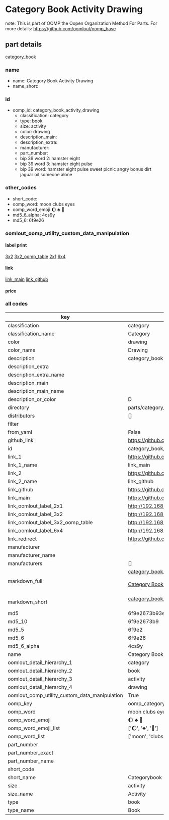 # Category Book Activity Drawing  

note: This is part of OOMP the Oopen Organization Method For Parts. For more details: https://github.com/oomlout/oomp_base

##  part details
  



category_book



### name
* name: Category Book Activity Drawing
* name_short: 
### id
* oomp_id: category_book_activity_drawing
  * classification: category
  * type: book
  * size: activity
  * color: drawing
  * description_main: 
  * description_extra: 
  * manufacturer: 
  * part_number: 
  * bip 39 word 2: hamster eight
  * bip 39 word 3: hamster eight pulse
  * bip 39 word: hamster eight pulse sweet picnic angry bonus dirt jaguar oil someone alone

### other_codes
* short_code: 
* oomp_word: moon clubs eyes
* oomp_word_emoji :moon: :clubs: :eyes:
* md5_6_alpha: 4cs9y
* md5_6: 6f9e26






### oomlout_oomp_utility_custom_data_manipulation
#### label print
[3x2](http://192.168.1.245:1112/?label=oomp%204cs9y)
[3x2_oomp_table](http://192.168.1.108:1112/?label=oomp%204cs9y)
[2x1](http://192.168.1.242:1112/?label=oomp%204cs9y)
[6x4](http://192.168.1.55:1112/?label=oomp%204cs9y)    

#### link

[link_main](https://github.com/oomlout/oomlout_oomp_version_1_messy/tree/main/parts/category_book_activity_drawing) [link_github](https://github.com/oomlout/oomlout_oomp_version_1_messy/tree/main/parts/category_book_activity_drawing)                             

#### price







### all codes 
| key | value |  
| --- | --- |  
| classification | category |  
| classification_name | Category |  
| color | drawing |  
| color_name | Drawing |  
| description | category_book |  
| description_extra |  |  
| description_extra_name |  |  
| description_main |  |  
| description_main_name |  |  
| description_or_color | D  |  
| directory | parts/category_book_activity_drawing |  
| distributors | [] |  
| filter |  |  
| from_yaml | False |  
| github_link | https://github.com/oomlout/oomlout_oomp_part_src/tree/main/parts/category_book_activity_drawing |  
| id | category_book_activity_drawing |  
| link_1 | https://github.com/oomlout/oomlout_oomp_version_1_messy/tree/main/parts/category_book_activity_drawing |  
| link_1_name | link_main |  
| link_2 | https://github.com/oomlout/oomlout_oomp_version_1_messy/tree/main/parts/category_book_activity_drawing |  
| link_2_name | link_github |  
| link_github | https://github.com/oomlout/oomlout_oomp_version_1_messy/tree/main/parts/category_book_activity_drawing |  
| link_main | https://github.com/oomlout/oomlout_oomp_version_1_messy/tree/main/parts/category_book_activity_drawing |  
| link_oomlout_label_2x1 | http://192.168.1.242:1112/?label=oomp%204cs9y |  
| link_oomlout_label_3x2 | http://192.168.1.245:1112/?label=oomp%204cs9y |  
| link_oomlout_label_3x2_oomp_table | http://192.168.1.108:1112/?label=oomp%204cs9y |  
| link_oomlout_label_6x4 | http://192.168.1.55:1112/?label=oomp%204cs9y |  
| link_redirect | https://github.com/oomlout/oomlout_oomp_version_1_messy/tree/main/parts/category_book_activity_drawing |  
| manufacturer |  |  
| manufacturer_name |  |  
| manufacturers | [] |  
| markdown_full | [category_book_activity_drawing](none)<br>[](none)<br>[Category Book Activity Drawing](none)<br><br> |  
| markdown_short | [category_book_activity_drawing](none)<br><br> |  
| md5 | 6f9e2673b93ea32c23d21dbb5b11bb45 |  
| md5_10 | 6f9e2673b9 |  
| md5_5 | 6f9e2 |  
| md5_6 | 6f9e26 |  
| md5_6_alpha | 4cs9y |  
| name | Category Book Activity Drawing |  
| oomlout_detail_hierarchy_1 | category |  
| oomlout_detail_hierarchy_2 | book |  
| oomlout_detail_hierarchy_3 | activity |  
| oomlout_detail_hierarchy_4 | drawing |  
| oomlout_oomp_utility_custom_data_manipulation | True |  
| oomp_key | oomp_category_book_activity_drawing |  
| oomp_word | moon clubs eyes |  
| oomp_word_emoji | :moon: :clubs: :eyes: |  
| oomp_word_emoji_list | [':moon:', ':clubs:', ':eyes:'] |  
| oomp_word_list | ['moon', 'clubs', 'eyes'] |  
| part_number |  |  
| part_number_exact |  |  
| part_number_name |  |  
| short_code |  |  
| short_name | Categorybook |  
| size | activity |  
| size_name | Activity |  
| type | book |  
| type_name | Book |  
